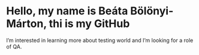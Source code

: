 # Hello, my name is Beáta Bölönyi-Márton, thi is my GitHub
I’m interested in learning more about testing world and I’m looking for a role of QA.
